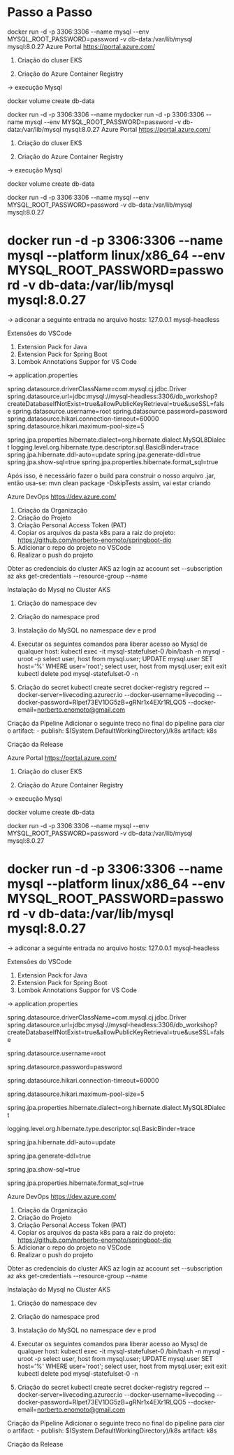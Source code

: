 # Passo a Passo

docker run -d -p 3306:3306 --name mysql --env MYSQL_ROOT_PASSWORD=password -v db-data:/var/lib/mysql mysql:8.0.27
Azure Portal
https://portal.azure.com/

1. Criação do cluser EKS

2. Criação do Azure Container Registry


-> execução Mysql

docker volume create db-data

  docker run -d -p 3306:3306 --name mydocker run -d -p 3306:3306 --name mysql --env MYSQL_ROOT_PASSWORD=password -v db-data:/var/lib/mysql mysql:8.0.27
Azure Portal
https://portal.azure.com/

1. Criação do cluser EKS

2. Criação do Azure Container Registry


-> execução Mysql

docker volume create db-data

  docker run -d -p 3306:3306 --name mysql --env MYSQL_ROOT_PASSWORD=password -v db-data:/var/lib/mysql mysql:8.0.27

# docker run -d -p 3306:3306 --name mysql --platform linux/x86_64 --env MYSQL_ROOT_PASSWORD=password -v db-data:/var/lib/mysql mysql:8.0.27


-> adiconar a seguinte entrada no arquivo hosts: 
127.0.0.1    mysql-headless   

Extensões do VSCode
1. Extension Pack for Java
2. Extension Pack for Spring Boot
3. Lombok Annotations Suppor for VS Code


-> application.properties

spring.datasource.driverClassName=com.mysql.cj.jdbc.Driver
spring.datasource.url=jdbc:mysql://mysql-headless:3306/db_workshop?createDatabaseIfNotExist=true&allowPublicKeyRetrieval=true&useSSL=false
spring.datasource.username=root
spring.datasource.password=password
spring.datasource.hikari.connection-timeout=60000
spring.datasource.hikari.maximum-pool-size=5

spring.jpa.properties.hibernate.dialect=org.hibernate.dialect.MySQL8Dialect
logging.level.org.hibernate.type.descriptor.sql.BasicBinder=trace
spring.jpa.hibernate.ddl-auto=update
spring.jpa.generate-ddl=true
spring.jpa.show-sql=true
spring.jpa.properties.hibernate.format_sql=true

Após isso, é necessário fazer o build para construir o nosso arquivo .jar, então usa-se:
    mvn clean package -DskipTests
assim, vai estar criando

Azure DevOps
https://dev.azure.com/

 1. Criação da Organização
2. Criação do Projeto
3. Criação Personal Access Token (PAT)
4. Copiar os arquivos da pasta k8s para a raiz do projeto: https://github.com/norberto-enomoto/springboot-dio
5. Adicionar o repo do projeto no VSCode
6. Realizar o push do projeto

Obter as credenciais do cluster AKS
az login 
az account set --subscription <subscription>
az aks get-credentials --resource-group <resource-group> --name <cluster-name>

Instalação do Mysql no Cluster AKS
1. Criação do namespace dev
2. Criação do namespace prod
4. Instalação do MySQL no namespace dev e prod

5. Executar os seguintes comandos para liberar acesso ao Mysql de qualquer host:
    kubectl exec -it mysql-statefulset-0 /bin/bash -n <namespace>
    mysql -uroot -p
    select user, host from mysql.user;
    UPDATE mysql.user SET host='%' WHERE user='root';
    select user, host from mysql.user;
    exit
    exit
    kubectl delete pod mysql-statefulset-0 -n <namespace>
    
6. Criação do secret
		kubectl create secret docker-registry regcred --docker-server=livecoding.azurecr.io --docker-username=livecoding --docker-password=RIpet73EV1DG5zB=gRNr1x4EXr1RLQO5 --docker-email=norberto.enomoto@gmail.com
    
Criação da Pipeline
  Adicionar o seguinte treco no final do pipeline para ciar o artifact:
      - publish: $(System.DefaultWorkingDirectory)/k8s
      artifact: k8s
      
Criação da Release

Azure Portal
https://portal.azure.com/

1. Criação do cluser EKS

2. Criação do Azure Container Registry


-> execução Mysql

docker volume create db-data

docker run -d -p 3306:3306 --name mysql --env MYSQL_ROOT_PASSWORD=password -v db-data:/var/lib/mysql mysql:8.0.27

# docker run -d -p 3306:3306 --name mysql --platform linux/x86_64 --env MYSQL_ROOT_PASSWORD=password -v db-data:/var/lib/mysql mysql:8.0.27


-> adiconar a seguinte entrada no arquivo hosts: 
127.0.0.1    mysql-headless   

Extensões do VSCode
1. Extension Pack for Java
2. Extension Pack for Spring Boot
3. Lombok Annotations Suppor for VS Code


-> application.properties

spring.datasource.driverClassName=com.mysql.cj.jdbc.Driver
spring.datasource.url=jdbc:mysql://mysql-headless:3306/db_workshop?createDatabaseIfNotExist=true&allowPublicKeyRetrieval=true&useSSL=false

spring.datasource.username=root

spring.datasource.password=password

spring.datasource.hikari.connection-timeout=60000

spring.datasource.hikari.maximum-pool-size=5

spring.jpa.properties.hibernate.dialect=org.hibernate.dialect.MySQL8Dialect

logging.level.org.hibernate.type.descriptor.sql.BasicBinder=trace

spring.jpa.hibernate.ddl-auto=update

spring.jpa.generate-ddl=true

spring.jpa.show-sql=true

spring.jpa.properties.hibernate.format_sql=true


Azure DevOps
https://dev.azure.com/

 1. Criação da Organização
2. Criação do Projeto
3. Criação Personal Access Token (PAT)
4. Copiar os arquivos da pasta k8s para a raiz do projeto: https://github.com/norberto-enomoto/springboot-dio
5. Adicionar o repo do projeto no VSCode
6. Realizar o push do projeto

Obter as credenciais do cluster AKS
az login 
az account set --subscription <subscription>
az aks get-credentials --resource-group <resource-group> --name <cluster-name>

Instalação do Mysql no Cluster AKS
1. Criação do namespace dev
2. Criação do namespace prod
4. Instalação do MySQL no namespace dev e prod

5. Executar os seguintes comandos para liberar acesso ao Mysql de qualquer host:
    kubectl exec -it mysql-statefulset-0 /bin/bash -n <namespace>
    mysql -uroot -p
    select user, host from mysql.user;
    UPDATE mysql.user SET host='%' WHERE user='root';
    select user, host from mysql.user;
    exit
    exit
    kubectl delete pod mysql-statefulset-0 -n <namespace>
    
6. Criação do secret
		kubectl create secret docker-registry regcred --docker-server=livecoding.azurecr.io --docker-username=livecoding --docker-password=RIpet73EV1DG5zB=gRNr1x4EXr1RLQO5 --docker-email=norberto.enomoto@gmail.com
    
Criação da Pipeline
  Adicionar o seguinte treco no final do pipeline para ciar o artifact:
      - publish: $(System.DefaultWorkingDirectory)/k8s
      artifact: k8s
      
Criação da Release